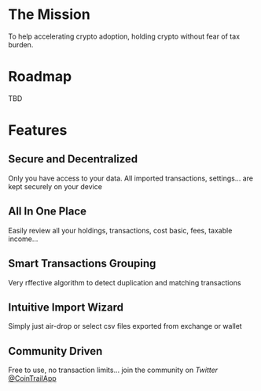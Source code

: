 # The Mission
To help accelerating crypto adoption, holding crypto without fear of tax burden.

# Roadmap
TBD

# Features
## Secure and Decentralized
Only you have access to your data. All imported transactions, settings... are kept securely on your device

## All In One Place
Easily review all your holdings, transactions, cost basic, fees, taxable income...

## Smart Transactions Grouping
Very rffective algorithm to detect duplication and matching transactions

## Intuitive Import Wizard
Simply just air-drop or select csv files exported from exchange or wallet

## Community Driven
Free to use, no transaction limits... join the community on *Twitter* [@CoinTrailApp](https://twitter.com/CoinTrailApp)
